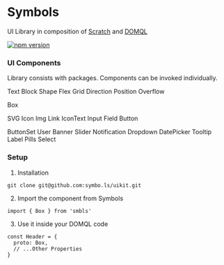 # Symbols

UI Library in composition of [Scratch](https://github.com/symbo.ls/scratch) and [DOMQL](https://github.com/symbo.ls/domql)

[![npm version](https://badge.fury.io/js/%40symbo.ls%2Fuikit.svg)](https://badge.fury.io/js/%40symbo.ls%2Fuikit)

### UI Components

Library consists with packages. Components can be invoked individually.

Text
Block
Shape
Flex
Grid
Direction
Position
Overflow

Box

SVG
Icon
Img
Link
IconText
Input
Field
Button

ButtonSet
User
Banner
Slider
Notification
Dropdown
DatePicker
Tooltip
Label
Pills
Select


### Setup

1. Installation
```
git clone git@github.com:symbo.ls/uikit.git
```

2. Import the component from Symbols
```
import { Box } from 'smbls'
```

3. Use it inside your DOMQL code
```
const Header = {
  proto: Box,
  // ...Other Properties
}
```
